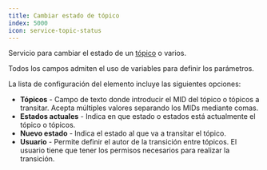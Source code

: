 ```yaml
---
title: Cambiar estado de tópico
index: 5000
icon: service-topic-status
---
```


Servicio para cambiar el estado de un [tópico](/concepts/topic) o varios.

Todos los campos admiten el uso de variables para definir los parámetros.

La lista de configuración del elemento incluye las siguientes opciones:

- **Tópicos** - Campo de texto donde introducir el MID del tópico o tópicos a transitar. Acepta múltiples valores
  separando los MIDs mediante comas.
- **Estados actuales** - Indica en que estado o estados está actualmente el tópico o tópicos.
- **Nuevo estado** - Indica el estado al que va a transitar el tópico.
- **Usuario** - Permite definir el autor de la transición entre tópicos. El usuario tiene que tener los permisos
  necesarios para realizar la transición.
